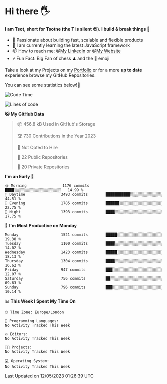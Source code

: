 # Hi there :raised_hand_with_fingers_splayed:
#### I am Tsot, short for Tsotne (the T is silent :wink:). I build & break things :space_invader:
- :telescope: Passionate about building fast, scalable and flexible products
- :seedling: I am currently learning the latest JavaScript framework 
- :mailbox: How to reach me: [@My LinkedIn](https://www.linkedin.com/in/tsotne-gvadzabia/) or [@My Website](https://tsotne.co.uk/contact)
- :zap: Fun Fact: Big Fan of chess ♟ and the 👾 emoji

Take a look at my Projects on my [Portfolio](https://tsotne.co.uk/) or for a more **up to date** experience browse my GitHub Repositories.

You can see some statistics below!:space_invader:
<!--START_SECTION:waka-->
![Code Time](http://img.shields.io/badge/Code%20Time-761%20hrs%202%20mins-blue)

![Lines of code](https://img.shields.io/badge/From%20Hello%20World%20I%27ve%20Written-4.8%20million%20lines%20of%20code-blue)

**🐱 My GitHub Data** 

> 📦 456.8 kB Used in GitHub's Storage 
 > 
> 🏆 730 Contributions in the Year 2023
 > 
> 🚫 Not Opted to Hire
 > 
> 📜 22 Public Repositories 
 > 
> 🔑 20 Private Repositories 
 > 
**I'm an Early 🐤** 

```text
🌞 Morning                1176 commits        ████░░░░░░░░░░░░░░░░░░░░░   14.99 % 
🌆 Daytime                3493 commits        ███████████░░░░░░░░░░░░░░   44.51 % 
🌃 Evening                1785 commits        ██████░░░░░░░░░░░░░░░░░░░   22.75 % 
🌙 Night                  1393 commits        ████░░░░░░░░░░░░░░░░░░░░░   17.75 % 
```
📅 **I'm Most Productive on Monday** 

```text
Monday                   1521 commits        █████░░░░░░░░░░░░░░░░░░░░   19.38 % 
Tuesday                  1100 commits        ████░░░░░░░░░░░░░░░░░░░░░   14.02 % 
Wednesday                1423 commits        █████░░░░░░░░░░░░░░░░░░░░   18.13 % 
Thursday                 1304 commits        ████░░░░░░░░░░░░░░░░░░░░░   16.62 % 
Friday                   947 commits         ███░░░░░░░░░░░░░░░░░░░░░░   12.07 % 
Saturday                 756 commits         ██░░░░░░░░░░░░░░░░░░░░░░░   09.63 % 
Sunday                   796 commits         ███░░░░░░░░░░░░░░░░░░░░░░   10.14 % 
```


📊 **This Week I Spent My Time On** 

```text
🕑︎ Time Zone: Europe/London

💬 Programming Languages: 
No Activity Tracked This Week

🔥 Editors: 
No Activity Tracked This Week

🐱‍💻 Projects: 
No Activity Tracked This Week

💻 Operating System: 
No Activity Tracked This Week
```


 Last Updated on 12/05/2023 01:26:39 UTC
<!--END_SECTION:waka-->
